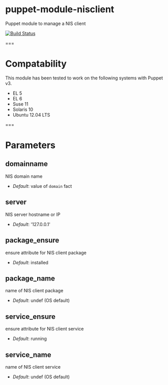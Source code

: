 puppet-module-nisclient
=======================

Puppet module to manage a NIS client

[![Build Status](https://travis-ci.org/Ericsson/puppet-module-nisclient.png?branch=master)](https://travis-ci.org/Ericsson/puppet-module-nisclient)

===

# Compatability

This module has been tested to work on the following systems with Puppet v3.

 * EL 5
 * EL 6
 * Suse 11
 * Solaris 10
 * Ubuntu 12.04 LTS

===

# Parameters

domainname
----------
NIS domain name

- *Default*: value of `domain` fact

server
------
NIS server hostname or IP

- *Default*: '127.0.0.1'

package_ensure
--------------
ensure attribute for NIS client package

- *Default*: installed

package_name
------------
name of NIS client package

- *Default*: undef (OS default)

service_ensure
--------------
ensure attribute for NIS client service

- *Default*: running

service_name
------------
name of NIS client service

- *Default*: undef (OS default)
